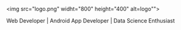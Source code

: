 <img src="logo.png" widht="800"  height="400" alt=logo"">

Web Developer | Android App Developer | Data Science Enthusiast
